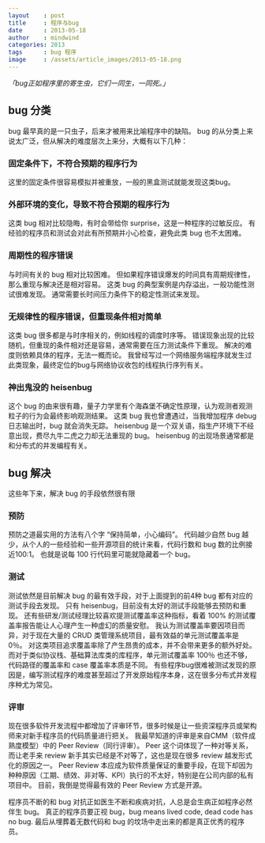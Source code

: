 ```yaml
---
layout    : post
title     : 程序与bug
date      : 2013-05-18
author    : mindwind
categories: 2013
tags      : bug 程序
image     : /assets/article_images/2013-05-18.png
---
```



_「bug正如程序里的寄生虫，它们一同生，一同死。」_


## bug 分类
bug 最早真的是一只虫子，后来才被用来比喻程序中的缺陷。
bug 的从分类上来说太广泛，但从解决的难度层次上来分，大概有以下几种：


### 固定条件下，不符合预期的程序行为
这里的固定条件很容易模拟并被重放，一般的黑盒测试就能发现这类bug。


### 外部环境的变化，导致不符合预期的程序行为
这类 bug 相对比较隐晦，有时会带给你 surprise，这是一种程序的过敏反应。
有经验的程序员和测试会对此有所预期并小心检查，避免此类 bug 也不太困难。


### 周期性的程序错误
与时间有关的 bug 相对比较困难。
但如果程序错误爆发的时间具有周期规律性，那么重现与解决还是相对容易。
这类 bug 的典型案例是内存溢出，一般功能性测试很难发现。
通常需要长时间压力条件下的稳定性测试来发现。


### 无规律性的程序错误，但重现条件相对简单
这类 bug 很多都是与时序相关的，例如线程的调度时序等。
错误现象出现的比较随机，但重现的条件相对还是容易，通常需要在压力测试条件下重现。
解决的难度则依赖具体的程序，无法一概而论。
我曾经写过一个网络服务端程序就发生过此类现象，最终定位的bug与网络协议收包的线程执行序列有关。


### 神出鬼没的 heisenbug
这个 bug 的由来很有趣，量子力学里有个海森堡不确定性原理，认为观测者观测粒子的行为会最终影响观测结果。
这类 bug 我也曾遭遇过，当我增加程序 debug 日志输出时，bug 就会消失无踪。
heisenbug 是一个双关语，指生产环境下不经意出现，费尽九牛二虎之力却无法重现的 bug。
heisenbug 的出现场景通常都是和分布式的并发编程有关。


## bug 解决
这些年下来，解决 bug 的手段依然很有限

### 预防
预防之道最实用的方法有八个字 “保持简单，小心编码”。
代码越少自然 bug 越少，从个人的一些经验和一些开源项目的统计来看，代码行数和 bug 数的比例接近100:1。
也就是说每 100 行代码里可能就隐藏着一个 bug。


### 测试
测试依然是目前解决 bug 的最有效手段，对于上面提到的前4种 bug 都有对应的测试手段去发现。
只有 heisenbug，目前没有太好的测试手段能够去预防和重现。
还有些研发/测试经理比较喜欢提测试覆盖率这种指标，看着 100% 的测试覆盖率报告能让人心理产生一种虚幻的质量安慰。
我认为测试覆盖率要因项目而异，对于现在大量的 CRUD 类管理系统项目，最有效益的单元测试覆盖率是0％。
对这类项目追求覆盖率除了产生昂贵的成本，并不会带来更多的额外好处。
而对于类似协议栈、基础算法库类的库程序，单元测试覆盖率 100％ 也还不够，代码路径的覆盖率和 case 覆盖率本质是不同。
有些程序bug很难被测试发现的原因是，编写测试程序的难度甚至超过了开发原始程序本身，这在很多分布式并发程序种尤为常见。


### 评审
现在很多软件开发流程中都增加了评审环节，很多时候是让一些资深程序员或架构师来对新手程序员的代码质量进行把关。
我最早知道的评审是来自CMM（软件成熟度模型）中的 Peer Review（同行评审）。
Peer 这个词体现了一种对等关系，而让老手来 review 新手其实已经是不对等了，这也是现在很多 review 越发形式化的原因之一。
Peer Review 本应成为软件质量保证的重要手段，在现下却因为种种原因（工期、绩效、非对等、KPI）执行的不太好，特别是在公司内部的私有项目中。
目前，我倒是觉得最有效的 Peer Review 方式是开源。


程序员不断的和 bug 对抗正如医生不断和疾病对抗，人总是会生病正如程序必然伴生 bug。
真正的程序员要正视 bug，bug means lived code, dead code has no bug.
最后从埋葬着无数代码和 bug 的坟场中走出来的都是真正优秀的程序员。
